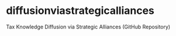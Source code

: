 # diffusionviastrategicalliances
Tax Knowledge Diffusion via Strategic Alliances (GitHub Repository)
